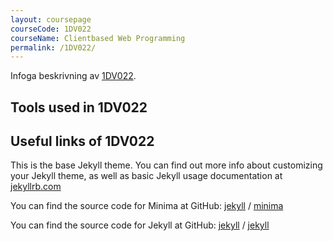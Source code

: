 ```yaml
---
layout: coursepage
courseCode: 1DV022
courseName: Client­based Web Programming
permalink: /1DV022/
---
```


Infoga beskrivning av [1DV022](https://coursepress.lnu.se/kurs/klientbaserad-webbprogrammering/).

## Tools used in 1DV022

## Useful links of 1DV022

This is the base Jekyll theme. You can find out more info about customizing your Jekyll theme, as well as basic Jekyll usage documentation at [jekyllrb.com](https://jekyllrb.com/)

You can find the source code for Minima at GitHub:
[jekyll][jekyll-organization] /
[minima](https://github.com/jekyll/minima)

You can find the source code for Jekyll at GitHub:
[jekyll][jekyll-organization] /
[jekyll](https://github.com/jekyll/jekyll)


[jekyll-organization]: https://github.com/jekyll